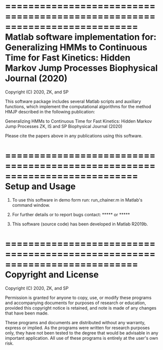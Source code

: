 ===========================================================================
Matlab software implementation for:
Generalizing HMMs to Continuous Time for Fast Kinetics: Hidden Markov Jump Processes
Biophysical Journal (2020)
===========================================================================
Copyright (C) 2020, ZK, and SP

This software package includes several Matlab scripts and auxiliary
functions, which implement the computational algorithms for the method
HMJP described in the following publication:

Generalizing HMMs to Continuous Time for Fast Kinetics: Hidden Markov Jump Processes
ZK, IS and SP
Biophysical Journal (2020)

Please cite the papers above in any publications using this software.


===========================================================================
Setup and Usage
===========================================================================
1) To use this software in demo form run:
   run_chainer.m
in Matlab's command window.

2) For further details or to report bugs contact:
   ***** or *****

3) This software (source code) has been developed in Matlab R2019b.

===========================================================================
Copyright and License
===========================================================================

Copyright (C) 2020, ZK, and SP


Permission is granted for anyone to copy, use, or modify these programs
and accompanying documents for purposes of research or education, provided
this copyright notice is retained, and note is made of any changes that
have been made.

These programs and documents are distributed without any warranty, express
or implied. As the programs were written for research purposes only, they
have not been tested to the degree that would be advisable in any important
application. All use of these programs is entirely at the user's own risk.



